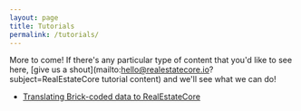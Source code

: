 ```yaml
---
layout: page
title: Tutorials
permalink: /tutorials/
---
```


More to come! If there's any particular type of content that you'd like to see here, [give us a shout](mailto:hello@realestatecore.io?subject=RealEstateCore tutorial content) and we'll see what we can do!

* [Translating Brick-coded data to RealEstateCore](Brick2Rec)